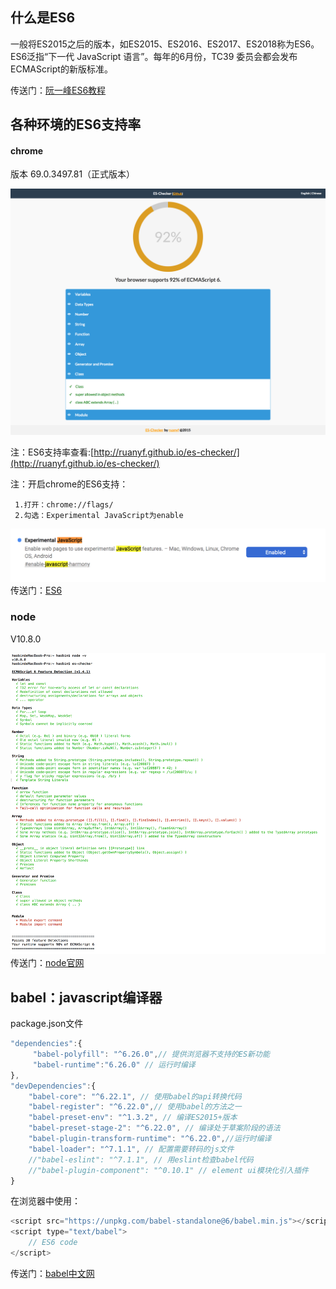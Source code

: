## 什么是ES6

一般将ES2015之后的版本，如ES2015、ES2016、ES2017、ES2018称为ES6。ES6泛指“下一代 JavaScript 语言”。每年的6月份，TC39 委员会都会发布ECMAScript的新版标准。

传送门：[阮一峰ES6教程](http://es6.ruanyifeng.com/?search=import&x=0&y=0#README)

## 各种环境的ES6支持率

#### chrome

版本 69.0.3497.81（正式版本）

![](/assets/chrome-ES6-support.png)

注：ES6支持率查看:[http://ruanyf.github.io/es-checker/](http://ruanyf.github.io/es-checker/)

注：开启chrome的ES6支持：

```
 1.打开：chrome://flags/
 2.勾选：Experimental JavaScript为enable
```

![](/assets/ES6+.png)传送门：[ES6](http://es6.ruanyifeng.com/?search=import&x=0&y=0#README)

### node

V10.8.0

![](/assets/node-v10.8.0-support.png)传送门：[node官网](https://nodejs.org/zh-cn/)

## babel：javascript编译器

package.json文件

```js
"dependencies":{
     "babel-polyfill": "^6.26.0",// 提供浏览器不支持的ES新功能
     "babel-runtime":"6.26.0" // 运行时编译
},
"devDependencies":{
    "babel-core": "^6.22.1", // 使用babel的api转换代码
    "babel-register": "^6.22.0",// 使用babel的方法之一
    "babel-preset-env": "^1.3.2", // 编译ES2015+版本
    "babel-preset-stage-2": "^6.22.0", // 编译处于草案阶段的语法
    "babel-plugin-transform-runtime": "^6.22.0",//运行时编译
    "babel-loader": "^7.1.1", // 配置需要转码的js文件
    //"babel-eslint": "^7.1.1", // 用eslint检查babel代码
    //"babel-plugin-component": "^0.10.1" // element ui模块化引入插件
}
```

在浏览器中使用：

```js
<script src="https://unpkg.com/babel-standalone@6/babel.min.js"></script>
<script type="text/babel">
    // ES6 code
</script>
```

传送门：[babel中文网](https://www.babeljs.cn/docs/setup/)

